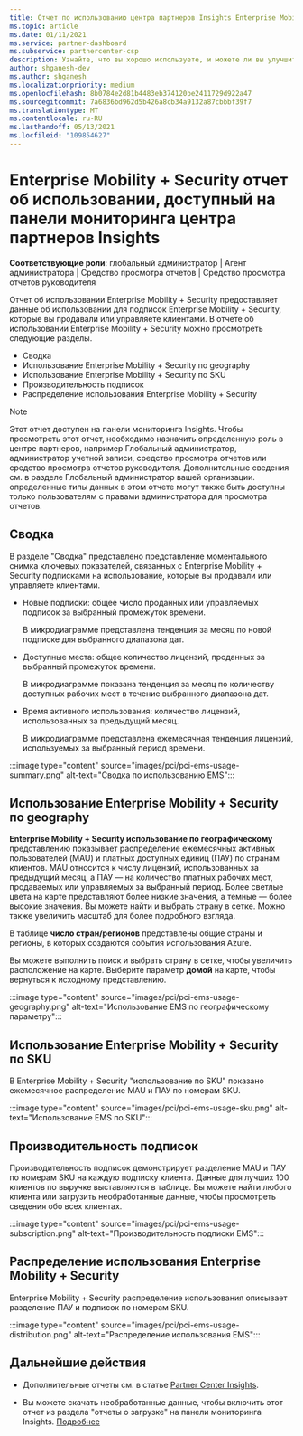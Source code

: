 ```yaml
---
title: Отчет по использованию центра партнеров Insights Enterprise Mobility + Security
ms.topic: article
ms.date: 01/11/2021
ms.service: partner-dashboard
ms.subservice: partnercenter-csp
description: Узнайте, что вы хорошо используете, и можете ли вы улучшить вопросы использования подписок Enterprise Mobility + Security, которые вы продаете или управляете клиентами.
author: shganesh-dev
ms.author: shganesh
ms.localizationpriority: medium
ms.openlocfilehash: 8b0784e2d81b4483eb374120be2411729d922a47
ms.sourcegitcommit: 7a6836bd962d5b426a8cb34a9132a87cbbbf39f7
ms.translationtype: MT
ms.contentlocale: ru-RU
ms.lasthandoff: 05/13/2021
ms.locfileid: "109854627"
---
```

# <a name="enterprise-mobility--security-usage-report-available-from-the-partner-center-insights-dashboard"></a>Enterprise Mobility + Security отчет об использовании, доступный на панели мониторинга центра партнеров Insights

**Соответствующие роли**: глобальный администратор | Агент администратора | Средство просмотра отчетов | Средство просмотра отчетов руководителя

Отчет об использовании Enterprise Mobility + Security предоставляет данные об использовании для подписок Enterprise Mobility + Security, которые вы продавали или управляете клиентами. В отчете об использовании Enterprise Mobility + Security можно просмотреть следующие разделы.

- Сводка
- Использование Enterprise Mobility + Security по geography
- Использование Enterprise Mobility + Security по SKU
- Производительность подписок
- Распределение использования Enterprise Mobility + Security

 > [!NOTE]
 > Этот отчет доступен на панели мониторинга Insights. Чтобы просмотреть этот отчет, необходимо назначить определенную роль в центре партнеров, например Глобальный администратор, администратор учетной записи, средство просмотра отчетов или средство просмотра отчетов руководителя. Дополнительные сведения см. в разделе Глобальный администратор вашей организации. определенные типы данных в этом отчете могут также быть доступны только пользователям с правами администратора для просмотра отчетов.

## <a name="summary"></a>Сводка

В разделе "Сводка" представлено представление моментального снимка ключевых показателей, связанных с Enterprise Mobility + Security подписками на использование, которые вы продавали или управляете клиентами. 

- Новые подписки: общее число проданных или управляемых подписок за выбранный промежуток времени.

   В микродиаграмме представлена тенденция за месяц по новой подписке для выбранного диапазона дат.

- Доступные места: общее количество лицензий, проданных за выбранный промежуток времени.

   В микродиаграмме показана тенденция за месяц по количеству доступных рабочих мест в течение выбранного диапазона дат.

- Время активного использования: количество лицензий, использованных за предыдущий месяц.

   В микродиаграмме представлена ежемесячная тенденция лицензий, используемых за выбранный период времени.

:::image type="content" source="images/pci/pci-ems-usage-summary.png" alt-text="Сводка по использованию EMS":::

## <a name="enterprise-mobility--security-usage-by-geography"></a>Использование Enterprise Mobility + Security по geography

**Enterprise Mobility + Security использование по географическому** представлению показывает распределение ежемесячных активных пользователей (MAU) и платных доступных единиц (ПАУ) по странам клиентов. MAU относится к числу лицензий, использованных за предыдущий месяц, а ПАУ — на количество платных рабочих мест, продаваемых или управляемых за выбранный период. Более светлые цвета на карте представляют более низкие значения, а темные — более высокие значения. Вы можете найти и выбрать страну в сетке. Можно также увеличить масштаб для более подробного взгляда.

В таблице **число стран/регионов** представлены общие страны и регионы, в которых создаются события использования Azure.

Вы можете выполнить поиск и выбрать страну в сетке, чтобы увеличить расположение на карте. Выберите параметр **домой** на карте, чтобы вернуться к исходному представлению.

:::image type="content" source="images/pci/pci-ems-usage-geography.png" alt-text="Использование EMS по географическому параметру":::

## <a name="enterprise-mobility--security-usage-by-sku"></a>Использование Enterprise Mobility + Security по SKU

В Enterprise Mobility + Security "использование по SKU" показано ежемесячное распределение MAU и ПАУ по номерам SKU.

:::image type="content" source="images/pci/pci-ems-usage-sku.png" alt-text="Использование EMS по SKU":::

## <a name="subscriptions-performance"></a>Производительность подписок

Производительность подписок демонстрирует разделение MAU и ПАУ по номерам SKU на каждую подписку клиента. Данные для лучших 100 клиентов по выручке выставляются в таблице. Вы можете найти любого клиента или загрузить необработанные данные, чтобы просмотреть сведения обо всех клиентах.

:::image type="content" source="images/pci/pci-ems-usage-subscription.png" alt-text="Производительность подписки EMS":::

## <a name="enterprise-mobility--security-usage-distribution"></a>Распределение использования Enterprise Mobility + Security

Enterprise Mobility + Security распределение использования описывает разделение ПАУ и подписок по номерам SKU.

:::image type="content" source="images/pci/pci-ems-usage-distribution.png" alt-text="Распределение использования EMS":::

## <a name="next-steps"></a>Дальнейшие действия

- Дополнительные отчеты см. в статье [Partner Center Insights](partner-center-insights.md).

- Вы можете скачать необработанные данные, чтобы включить этот отчет из раздела "отчеты о загрузке" на панели мониторинга Insights. [Подробнее](pci-download-reports.md) 
